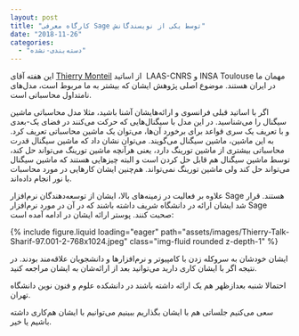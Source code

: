```yaml
---
layout: post
title: "کارگاه معرفی Sage توسط یکی از نویسندگانش"
date: "2018-11-26"
categories: 
  - "دسته‌بندی-نشده"
---
```


این هفته آقای [Thierry Monteil](https://homepages.laas.fr/monteil/drupal/content/home) از اساتید  LAAS-CNRS و INSA Toulouse مهمان ما در ایران هستند. موضوع اصلی پژوهش ایشان که بیشتر به ما مربوط است، مدل‌های نامتداول محاسباتی است.

اگر با اساتید قبلی فرانسوی و ارائه‌هایشان آشنا باشید، مثلا مدل محاسباتی ماشین سیگنال را می‌شناسید. در این مدل با سیگنال‌هایی که حرکت می‌کنند در فضای یک-بعدی و با تعریف یک سری قواعد برای برخورد آن‌ها، می‌توان یک ماشین محاسباتی تعریف کرد. به این ماشین، ماشین سیگنال می‌گویند. می‌توان نشان داد که ماشین سیگنال قدرت محاسباتی بیشتری از ماشین تورینگ دارد، یعنی هرآنچه ماشین تورینگ می‌تواند حل کند، توسط ماشین سیگنال هم قابل حل کردن است و البته چیزهایی هستند که ماشین سیگنال می‌تواند حل کند ولی ماشین تورینگ نمی‌تواند. هم‌چنین ایشان کارهایی در مورد محاسبات با نور انجام داده‌اند.

علاوه بر فعالیت در زمینه‌های بالا، ایشان از توسعه‌دهندگان نرم‌افزار Sage هستند. قرار شد ایشان ارائه در دانشگاه شریف داشته باشند که در آن در مورد نرم‌افزار Sage صحبت کنند. پوستر ارائه ایشان در ادامه آمده است:

{% include figure.liquid loading="eager" path="assets/images/Thierry-Talk-Sharif-97.001-2-768x1024.jpeg" class="img-fluid rounded z-depth-1" %}

ایشان خودشان به سروکله زدن با کامپیوتر و نرم‌افزارها و دانشجویان علاقه‌مند بودند. در نتیجه اگر با ایشان کاری دارید می‌توانید بعد از ارائه‌شان به ایشان مراجعه کنید.

احتمالا شنبه بعدازظهر هم یک ارائه داشته باشند در دانشکده علوم و فنون نوین دانشگاه تهران.

سعی می‌کنیم جلساتی هم با ایشان بگذاریم ببینیم می‌توانیم با ایشان هم‌کاری داشته باشیم یا خیر.

